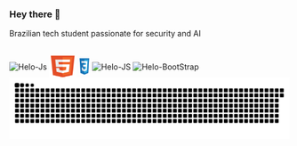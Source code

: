 ### Hey there 👋
Brazilian tech student passionate for security and AI



<div style="display: inline_block"><br>
  <img align="center" alt="Helo-Js" height="30" width="40" src="https://raw.githubusercontent.com/jmnote/z-icons/master/svg/java.svg">
  <img align="center" alt="Helo-HTML" height="40" width="50" src="https://raw.githubusercontent.com/devicons/devicon/master/icons/html5/html5-original.svg">
  <img align="center" alt="Helo-CSS" height="30" width="20" src="https://raw.githubusercontent.com/devicons/devicon/master/icons/css3/css3-original.svg">
  <img align="center" alt="Helo-JS" height="30" width="40" src="https://upload.wikimedia.org/wikipedia/commons/thumb/9/99/Unofficial_JavaScript_logo_2.svg/512px-Unofficial_JavaScript_logo_2.svg.png?20141107110902">
  <img align="center" alt="Helo-BootStrap" height="30" width="40" src="https://upload.wikimedia.org/wikipedia/commons/thumb/b/b2/Bootstrap_logo.svg/1280px-Bootstrap_logo.svg.png">

</div>

<picture>
  <source media="(prefers-color-scheme: dark)" srcset="https://raw.githubusercontent.com/helosantosdesousa/helosantosdesousa/output/github-contribution-grid-snake-dark.svg">
  <source media="(prefers-color-scheme: light)" srcset="https://raw.githubusercontent.com/helosantosdesousa/helosantosdesousa/output/github-contribution-grid-snake.svg">
  <img alt="github contribution grid snake animation" src="https://raw.githubusercontent.com/helosantosdesousa/helosantosdesousa/output/github-contribution-grid-snake.svg">
</picture>
<br><br>

